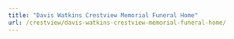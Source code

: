 ```yaml
---
title: "Davis Watkins Crestview Memorial Funeral Home"
url: /crestview/davis-watkins-crestview-memorial-funeral-home/
---
```

